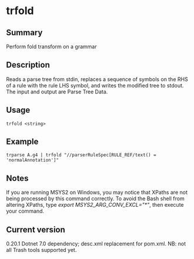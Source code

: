 # trfold

## Summary

Perform fold transform on a grammar

## Description

Reads a parse tree from stdin, replaces a sequence of symbols on
the RHS of a rule with the rule LHS symbol, and writes the modified tree
to stdout. The input and output are Parse Tree Data.

## Usage

    trfold <string>

## Example

    trparse A.g4 | trfold "//parserRuleSpec[RULE_REF/text() = 'normalAnnotation']"

## Notes

If you are running MSYS2 on Windows, you may notice that XPaths are not being
processed by this command correctly. To avoid the Bash shell from altering
XPaths, type _export MSYS2_ARG_CONV_EXCL="*"_, then execute your command.

## Current version

0.20.1 Dotnet 7.0 dependency; desc.xml replacement for pom.xml. NB: not all Trash tools supported yet.
